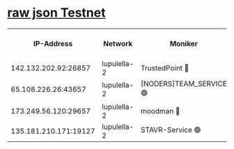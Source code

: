 [raw json Testnet](https://rpc-check.jaclalt.stavr.tech/jaclalt/rpc-jaclalt-result.json)
=

<table><tr><th>IP-Address</th><th>Network</th><th>Moniker</th><th>Latest Block Height</th><th>Earliest Block Height</th><th>Catching Up</th><th>Tx Index</th><th>Voting Power</th><th>Scan Time</th></tr><tr><td>142.132.202.92:26857</td><td>lupulella-2</td><td>TrustedPoint 🔴</td><td>6653345</td><td>6282001</td><td>False</td><td>off</td><td>5</td><td>2024-02-13T20:12:57.269793571UTC</td></tr><tr><td>65.108.226.26:43657</td><td>lupulella-2</td><td>[NODERS]TEAM_SERVICE 🟢</td><td>6653345</td><td>6282001</td><td>False</td><td>on</td><td>0</td><td>2024-02-13T20:12:57.622725146UTC</td></tr><tr><td>173.249.56.120:29657</td><td>lupulella-2</td><td>moodman 🔴</td><td>6653344</td><td>6553344</td><td>False</td><td>off</td><td>940134</td><td>2024-02-13T20:12:57.024642578UTC</td></tr><tr><td>135.181.210.171:19127</td><td>lupulella-2</td><td>STAVR-Service 🟢</td><td>6653343</td><td>6651001</td><td>False</td><td>on</td><td>0</td><td>2024-02-13T20:12:48.485655941UTC</td></tr></table>
